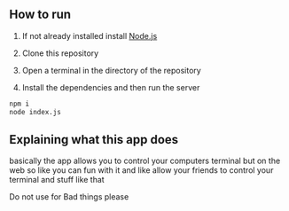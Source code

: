 ## How to run
1. If not already installed install [Node.js](https://nodejs.org/en/download/)
2. Clone this repository
3. Open a terminal in the directory of the repository

4. Install the dependencies and then run the server
```bash
npm i
node index.js
```

## Explaining what this app does
basically the app allows you to control your computers terminal but on the web so like you can fun with it and like allow your friends to control your terminal and stuff like that 


Do not use for Bad things please